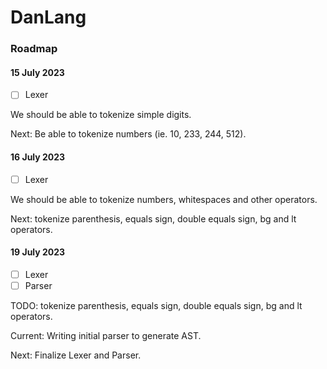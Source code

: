 # DanLang

### Roadmap

#### 15 July 2023

- [ ] Lexer

We should be able to tokenize simple digits.

Next: Be able to tokenize numbers (ie. 10, 233, 244, 512).

#### 16 July 2023

- [ ] Lexer

We should be able to tokenize numbers, whitespaces and other operators.

Next: tokenize parenthesis, equals sign, double equals sign, bg and lt operators.

#### 19 July 2023

- [ ] Lexer
- [ ] Parser

TODO: tokenize parenthesis, equals sign, double equals sign, bg and lt operators.

Current: Writing initial parser to generate AST.

Next: Finalize Lexer and Parser.
